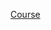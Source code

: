 [Course](https://nextjs.org/learn/foundations/from-javascript-to-react/updating-ui-with-javascript)

